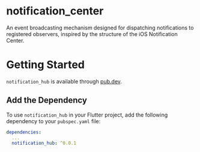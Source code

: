 <!--
This README describes the package. If you publish this package to pub.dev,
this README's contents appear on the landing page for your package.

For information about how to write a good package README, see the guide for
[writing package pages](https://dart.dev/guides/libraries/writing-package-pages).

For general information about developing packages, see the Dart guide for
[creating packages](https://dart.dev/guides/libraries/create-library-packages)
and the Flutter guide for
[developing packages and plugins](https://flutter.dev/developing-packages).
-->

# notification_center

An event broadcasting mechanism designed for dispatching notifications to registered observers, inspired by the structure of the iOS Notification Center.

# Getting Started

`notification_hub` is available through [pub.dev](https://pub.dev).

## Add the Dependency

To use `notification_hub` in your Flutter project, add the following dependency to your `pubspec.yaml` file:

```yaml
dependencies:
  ...
  notification_hub: ^0.0.1

